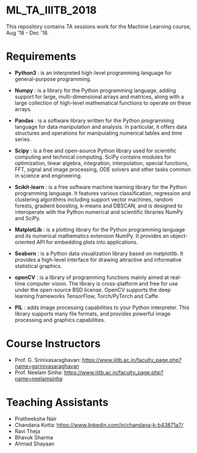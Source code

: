 # ML_TA_IIITB_2018
This repository contains TA sessions work for the Machine Learning course, Aug '18 - Dec '18.


# Requirements

* **Python3** : is an interpreted high-level programming language for general-purpose programming.

* **Numpy** : is a library for the Python programming language, adding support for large, multi-dimensional arrays and matrices, along with a large collection of high-level mathematical functions to operate on these arrays.

* **Pandas** :  is a software library written for the Python programming language for data manipulation and analysis. In particular, it offers data structures and operations for manipulating numerical tables and time series.

* **Scipy** : is a free and open-source Python library used for scientific computing and technical computing. SciPy contains modules for optimization, linear algebra, integration, interpolation, special functions, FFT, signal and image processing, ODE solvers and other tasks common in science and engineering.

* **Scikit-learn** :  is a free software machine learning library for the Python programming language. It features various classification, regression and clustering algorithms including support vector machines, random forests, gradient boosting, k-means and DBSCAN, and is designed to interoperate with the Python numerical and scientific libraries NumPy and SciPy.

* **MatplotLib** : is a plotting library for the Python programming language and its numerical mathematics extension NumPy. It provides an object-oriented API for embedding plots into applications.

* **Seaborn** : is a Python data visualization library based on matplotlib. It provides a high-level interface for drawing attractive and informative statistical graphics.

* **openCV** :  is a library of programming functions mainly aimed at real-time computer vision. The library is cross-platform and free for use under the open-source BSD license. OpenCV supports the deep learning frameworks TensorFlow, Torch/PyTorch and Caffe.

* **PIL** :  adds image processing capabilities to your Python interpreter. This library supports many file formats, and provides powerful image processing and graphics capabilities.

# Course Instructors
* Prof. G. Srinivasaraghavan: https://www.iiitb.ac.in/faculty_page.php?name=gsrinivasaraghavan
* Prof. Neelam Sinha: https://www.iiitb.ac.in/faculty_page.php?name=neelamsinha

# Teaching Assistants
* Pratheeksha Nair
* Chandana Kotta: https://www.linkedin.com/in/chandana-k-b43871a7/
* Ravi Theja
* Bhavuk Sharma
* Ahmad Shayaan

